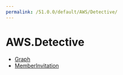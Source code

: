 ```yaml
---
permalink: /51.0.0/default/AWS/Detective/
---
```


# AWS.Detective



* [Graph](Graph.md)
* [MemberInvitation](MemberInvitation.md)